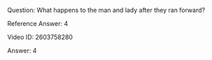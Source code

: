 Question: What happens to the man and lady after they ran forward?

Reference Answer: 4

Video ID: 2603758280

Answer: 4

